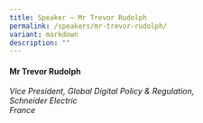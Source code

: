 ```yaml
---
title: Speaker – Mr Trevor Rudolph
permalink: /speakers/mr-trevor-rudolph/
variant: markdown
description: ""
---
```

#### **Mr Trevor Rudolph**

*Vice President, Global Digital Policy &amp; Regulation, <br> Schneider Electric <br>France*